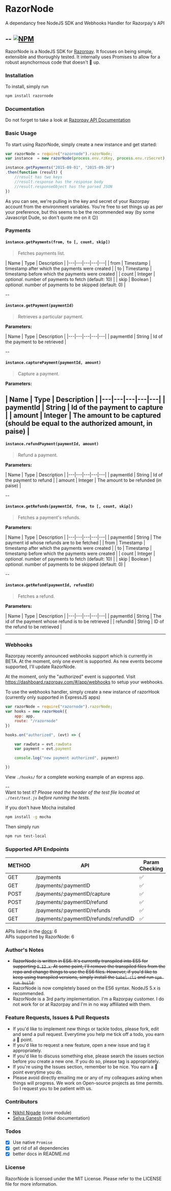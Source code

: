 # RazorNode

A dependancy free NodeJS SDK and Webhooks Handler for Razorpay's API

<!--<img src="https://api.travis-ci.org/DZNS/RazorNode.svg" />-->
--
[![NPM](https://nodei.co/npm/razornode.png)](https://npmjs.org/package/razornode)
--

RazorNode is a NodeJS SDK for [Razorpay][1]. It focuses on being simple, extensible and thoroughly tested. It internally uses Promises to allow for a robust asynchornous code that doesn't 🍲 up.

### Installation

To install, simply run  

````bash
npm install razornode
````

### Documentation

Do not forget to take a look at [Razorpay API Documentation](https://docs.razorpay.com/docs/payments)

### Basic Usage

To start using RazorNode, simply create a new instance and get started:

```javascript
var razorNode = require("razornode").razorNode;
var instance  = new razorNode(process.env.rzKey, process.env.rzSecret);

instance.getPayments("2015-09-01", "2015-09-30")
.then(function (result) {
    //result has two keys
    //result.response has the response body
    //result.responseObject has the parsed JSON
})
```

As you can see, we're pulling in the key and secret of your Razorpay account from the environment variables. You're free to set things up as per your preference, but this seems to be the recommended way (by some Javascript Dude, so don't quote me on it 😉)

### Payments

#### `instance.getPayments(from, to [, count, skip])`

> Fetches payments list.

| Name | Type |  Description |
|---|---|---|---|---|
| from  | Timestamp  | timestamp after which the payments were created  |
|  to |  Timestamp |  timestamp before which the payments were created |
|  count | Integer  | *optional*.  number of payments to fetch (default: 10)  |
|  skip | Boolean  | *optional*. number of payments to be skipped (default: 0) |

--

#### `instance.getPayment(paymentId)`

> Retrieves a particular payment.

**Parameters:**

| Name | Type |  Description |
|---|---|---|---|---|
| paymentId  | String  | Id of the payment to be retrieved  | 

--

#### `instance.capturePayment(paymentId, amount)`

> Capture a payment.

**Parameters:**

| Name | Type |  Description |
|---|---|---|---|---|
| paymentId  | String  | Id of the payment to capture  | 
| amount  | Integer | The amount to be captured (should be equal to the authorized amount, in paise) |
--

#### `instance.refundPayment(paymentId, amount)`

> Refund a payment.

**Parameters:**

| Name | Type |  Description |
|---|---|---|---|---|
| paymentId  | String  | Id of the payment to refund  | 
| amount  | Integer | The amount to be refunded (in paise) |

--

#### `instance.getRefunds(paymentId, from, to [, count, skip])`

> Fetches a payment's refunds.

**Parameters:**

| Name | Type |  Description |
|---|---|---|---|---|
| paymentId  | String  | The payment id whose refunds are to be fetched  | 
| from  | Timestamp  | timestamp after which the payments were created  |
|  to |  Timestamp |  timestamp before which the payments were created |
|  count | Integer  | *optional*.  number of payments to fetch (default: 10)  |
|  skip | Boolean  | *optional*. number of payments to be skipped (default: 0) |

--

#### `instance.getRefund(paymentId, refundId)`

> Fetches a refund.

**Parameters:**

| Name | Type |  Description |
|---|---|---|---|---|
| paymentId  | String  | The id of the payment whose refund is to be retrieved  | 
| refundId  | String  | ID of the refund to be retrieved  |

---

### Webhooks

Razorpay recently announced webhooks support which is currently in BETA. At the moment, only one event is supported. As new events become supported, I'll update RazorNode.

At the moment, only the "authorized" event is supported. Visit https://dashboard.razorpay.com/#/app/webhooks to setup your webhooks.

To use the webhooks handler, simply create a new instance of razorHook (currently only supported in ExpressJS apps)  

```javascript
var razorNode = require("razornode").razorNode;
var hooks = new razorHook({
    app: app,
    route: "/razornode"
})

hooks.on("authorized", (evt) => {

    var rawData = evt.rawData
    var payment = evt.payment

    console.log("new payment authorized", payment)

})
```

View `./hooks/` for a complete working example of an express app.  

--  
Want to test it?
*Please read the header of the test file located at `./test/test.js` before running the tests.*

If you don't have Mocha installed
````bash
npm install -g mocha
````

Then simply run
````bash
npm run test-local
````

### Supported API Endpoints
| METHOD | API | Param Checking  | Supported |
|---|---|---|---|
|GET|/payments|✅|✅|
|GET|/payments/:paymentID|✅|✅|
|POST|/payments/:paymentID/capture|✅|✅|
|POST|/payments/:paymentID/refund|✅|✅|
|GET|/payments/:paymentID/refunds|✅|✅|
|GET|/payments/:paymentID/refunds/:refundID|✅|✅|

APIs listed in the [docs][2]: 6  
APIs supported by RazorNode: 6

### Author's Notes
- ~~RazorNode is written in ES6. It's currently transpiled into ES5 for supporting `0.12.x`. At some point, I'll remove the transpiled files from the repo and change things to use the ES6 files. However, if you'd like to keep using transpiled versions, simply install the `babel-cli` and run `npm run build`.~~
- RazorNode is now completely based on the ES6 syntax. NodeJS 5.x is recommended.
- RazorNode is a 3rd party implementation. I'm a Razorpay customer. I do not work for or at Razorpay and I'm in no way affiliated with them.

### Feature Requests, Issues & Pull Requests
- If you'd like to implement new things or tackle todos, please fork, edit and send a pull request. Everytime you help me tick off a todo, you earn a 🍪 point.
- If you'd like to request a new feature, open a new issue and tag it appropriately.
- If you'd like to discuss something else, please search the issues section before you create a new one. If you do so, please tag is appropriately.
- If you're using the Issues section, remember to be nice. You earn a 🍪 point everytime you do.
- Please avoid directly emailing me or any of my colleagues asking when things will progress. We work on Open-source projects as time permits. So I request you to be patient with us.

### Contributors
- [Nikhil Nigade](https://github.com/dezinezync) (core module)
- [Selva Ganesh](https://github.com/selvagsz) (initial documentation)

### Todos
- [x] Use native `Promise`  
- [x] get rid of all dependencies  
- [x] better docs in README.md

### License
RazorNode is licensed under the MIT License. Please refer to the LICENSE file for more information.

[1]: https://razorpay.com/
[2]: https://docs.razorpay.com/docs/payments
